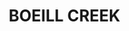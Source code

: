 ---
lastmod: '2025-04-06T06:05:20+00:00'
latitude: -34.15375195
layout: suburb
longitude: 142.1056955
postcode: '2739'
state: NSW
title: BOEILL CREEK
url: /nsw/boeill-creek/
---